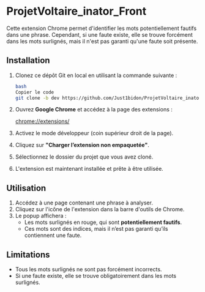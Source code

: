 
# ProjetVoltaire_inator_Front

Cette extension Chrome permet d'identifier les mots potentiellement fautifs dans une phrase. Cependant, si une faute existe, elle se trouve forcément dans les mots surlignés, mais il n'est pas garanti qu'une faute soit présente.

## Installation

1. Clonez ce dépôt Git en local en utilisant la commande suivante :
    
    ```bash
    bash
    Copier le code
    git clone -b dev https://github.com/Just1bidon/ProjetVoltaire_inator_Front.git
    
    ```
    
2. Ouvrez **Google Chrome** et accédez à la page des extensions :
    
    [chrome://extensions/](https://www.notion.so/1479190e60d98091b91fe75575a6b98c?pvs=21)
    
3. Activez le mode développeur (coin supérieur droit de la page).
4. Cliquez sur **"Charger l’extension non empaquetée"**.
5. Sélectionnez le dossier du projet que vous avez cloné.
6. L'extension est maintenant installée et prête à être utilisée.

## Utilisation

1. Accédez à une page contenant une phrase à analyser.
2. Cliquez sur l'icône de l'extension dans la barre d'outils de Chrome.
3. Le popup affichera :
    - Les mots surlignés en rouge, qui sont **potentiellement fautifs**.
    - Ces mots sont des indices, mais il n’est pas garanti qu’ils contiennent une faute.

## Limitations

- Tous les mots surlignés ne sont pas forcément incorrects.
- Si une faute existe, elle se trouve obligatoirement dans les mots surlignés.
